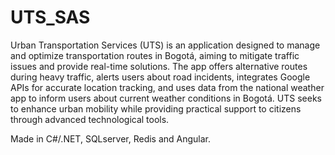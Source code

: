 # UTS_SAS
Urban Transportation Services (UTS) is an application designed to manage and optimize transportation routes in Bogotá, aiming to mitigate traffic issues and provide real-time solutions. The app offers alternative routes during heavy traffic, alerts users about road incidents, integrates Google APIs for accurate location tracking, and uses data from the national weather app to inform users about current weather conditions in Bogotá. UTS seeks to enhance urban mobility while providing practical support to citizens through advanced technological tools.

Made in C#/.NET, SQLserver, Redis and Angular.
